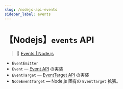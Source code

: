 ```yaml
---
slug: /nodejs-api-events
sidebar_label: events
---
```


# 【Nodejs】`events` API

> 🔗 [Events | Node.js](https://nodejs.org/dist/latest/docs/api/events.html)

- `EventEmitter`
- `Event` — [Event API](https://developer.mozilla.org/ja/docs/Web/API/Event) の実装
- `EventTarget` — [EventTarget API](https://developer.mozilla.org/ja/docs/Web/API/EventTarget) の実装
- `NodeEventTarget` — Node.js 固有の `EventTarget` 拡張。